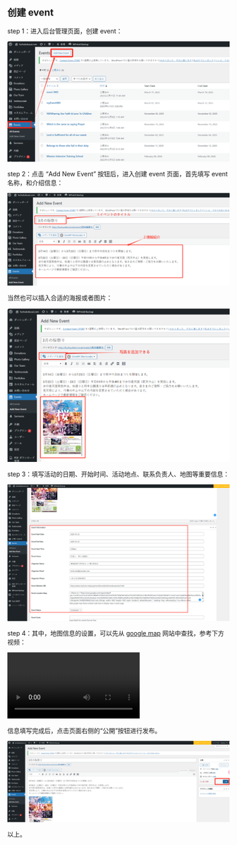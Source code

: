 ## 创建 event

step 1：进入后台管理页面，创建 event：

![createEvent1](../images/image-16.png)

step 2：点击 “Add New Event” 按钮后，进入创建 event 页面，首先填写 event 名称，和介绍信息：

![addTitleAndIntro](../images/image-17.png)

当然也可以插入合适的海报或者图片：

![addImage1](../images/image-18.png)

step 3：填写活动的日期、开始时间、活动地点、联系负责人、地图等重要信息：

![dateTimeInfo](../images/image-19.png)

step 4：其中，地图信息的设置，可以先从 [google map](https://map.google.com/) 网站中查找，参考下方视频：

<video src="../images/20250327-1306-21-8589457.mp4"></video>

信息填写完成后，点击页面右侧的“公開”按钮进行发布。

![eventPublish1](../images/image-20.png)

以上。
